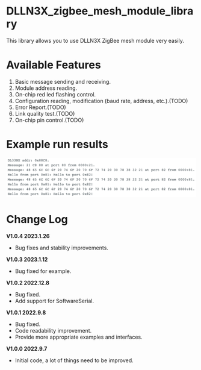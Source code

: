 # DLLN3X_zigbee_mesh_module_library
This library allows you to use DLLN3X ZigBee mesh module very easily.

# Available Features

1. Basic message sending and receiving.
2. Module address reading.
3. On-chip red led flashing control.
4. Configuration reading, modification (baud rate, address, etc.).(TODO)
5. Error Report.(TODO)
6. Link quality test.(TODO)
7. On-chip pin control.(TODO)

# Example run results

![example](./imgs/example.png)

# Change Log

**V1.0.4 2023.1.26**

- Bug fixes and stability improvements.

**V1.0.3 2023.1.12**

- Bug fixed for example.

**V1.0.2 2022.12.8**

- Bug fixed.
- Add support for SoftwareSerial.

**V1.0.1 2022.9.8**

- Bug fixed.
- Code readability improvement.
- Provide more appropriate examples and interfaces.

**V1.0.0 2022.9.7**

- Initial code, a lot of things need to be improved.

